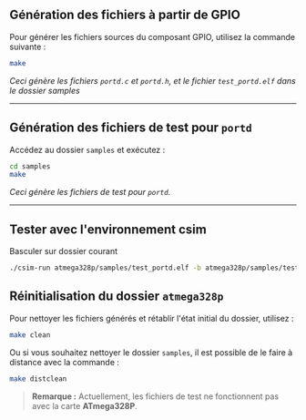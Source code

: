 ## Génération des fichiers à partir de GPIO

Pour générer les fichiers sources du composant GPIO, utilisez la commande suivante :

```sh
make
```

*Ceci génère les fichiers `portd.c` et `portd.h`, et le fichier `test_portd.elf` dans le dossier samples*

---

## Génération des fichiers de test pour `portd`

Accédez au dossier `samples` et exécutez :

```sh
cd samples
make
```

*Ceci génère les fichiers de test pour `portd`.*

---

## Tester avec l'environnement csim
Basculer sur dossier courant
```sh
./csim-run atmega328p/samples/test_portd.elf -b atmega328p/samples/test_portd.yaml
```

## Réinitialisation du dossier `atmega328p`

Pour nettoyer les fichiers générés et rétablir l'état initial du dossier, utilisez :

```sh
make clean
```

Ou si vous souhaitez nettoyer le dossier `samples`, il est possible de le faire à distance avec la commande :

```sh
make distclean
```

> **Remarque :** Actuellement, les fichiers de test ne fonctionnent pas avec la carte **ATmega328P**.
